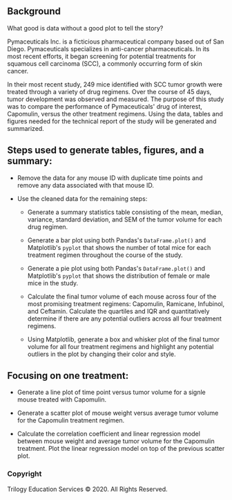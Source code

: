 ## Background

What good is data without a good plot to tell the story?

Pymaceuticals Inc. is a ficticious pharmaceutical company based out of San Diego. Pymaceuticals specializes in anti-cancer pharmaceuticals. In its most recent efforts, it began screening for potential treatments for squamous cell carcinoma (SCC), a commonly occurring form of skin cancer.

In their most recent study, 249 mice identified with SCC tumor growth were treated through a variety of drug regimens. Over the course of 45 days, tumor development was observed and measured. The purpose of this study was to compare the performance of Pymaceuticals' drug of interest, Capomulin, versus the other treatment regimens. Using the data, tables and figures needed for the technical report of the study will be generated and summarized.

## Steps used to generate tables, figures, and a summary:

* Remove the data for any mouse ID with duplicate time points and remove any data associated with that mouse ID.

* Use the cleaned data for the remaining steps:

  * Generate a summary statistics table consisting of the mean, median, variance, standard deviation, and SEM of the tumor volume for each drug regimen.

  * Generate a bar plot using both Pandas's `DataFrame.plot()` and Matplotlib's `pyplot` that shows  the number of total mice for each treatment regimen throughout the course of the study.

  * Generate a pie plot using both Pandas's `DataFrame.plot()` and Matplotlib's `pyplot` that shows the distribution of female or male mice in the study.

  * Calculate the final tumor volume of each mouse across four of the most promising treatment regimens: Capomulin, Ramicane, Infubinol, and Ceftamin. Calculate the quartiles and IQR and quantitatively determine if there are any potential outliers across all four treatment regimens.

  * Using Matplotlib, generate a box and whisker plot of the final tumor volume for all four treatment regimens and highlight any potential outliers in the plot by changing their color and style.

## Focusing on one treatment:

* Generate a line plot of time point versus tumor volume for a signle mouse treated with Capomulin.

* Generate a scatter plot of mouse weight versus average tumor volume for the Capomulin treatment regimen.

* Calculate the correlation coefficient and linear regression model between mouse weight and average tumor volume for the Capomulin treatment. Plot the linear regression model on top of the previous scatter plot.


### Copyright

Trilogy Education Services © 2020. All Rights Reserved.
